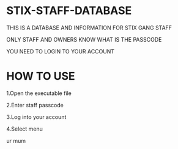 # STIX-STAFF-DATABASE

THIS IS A DATABASE AND INFORMATION FOR STIX GANG STAFF

ONLY STAFF AND OWNERS KNOW WHAT IS THE PASSCODE

YOU NEED TO LOGIN TO YOUR ACCOUNT

# HOW TO USE

1.Open the executable file

2.Enter staff passcode

3.Log into your account

4.Select menu



































ur mum
